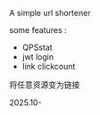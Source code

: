 A simple url shortener

some features :
  - QPSstat
  - jwt login
  - link clickcount

将任意资源变为链接


2025.10-
